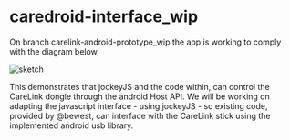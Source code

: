 caredroid-interface_wip
===============

On branch carelink-android-prototype_wip the app is working to comply with the diagram below.

![sketch](http://i.imgur.com/s5marpg.png)

This demonstrates that jockeyJS and the code within, can control the CareLink dongle through the android Host API. We will be working on adapting the javascript interface - using jockeyJS - so existing code, provided by @bewest, can interface with the CareLink stick using the implemented android usb library.

